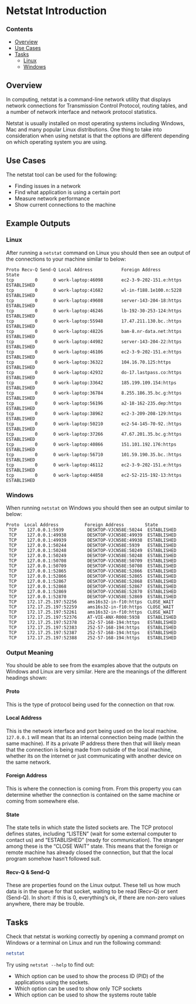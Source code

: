 <!--PROPS
{
    "estTime": 15,
    "questions": [
        {
            "value": "What is the Netstat command used for?",
            "answer": "Displaying network connections for Transmission Control Protocol, routing tables, and a number of network interface and network protocol statistics",
            "choices": [
                "Provide information about the currently running processes, including their process identification numbers (PIDs)",
                "Allowing you to run programs with the security privileges of another user"
            ]
        }
    ]
}
-->
# Netstat Introduction
<!--TOC_START-->
### Contents
- [Overview](#overview)
- [Use Cases](#use-cases)
- [Tasks](#tasks)
	- [Linux](#linux)
	- [Windows](#windows)

<!--TOC_END-->
## Overview
In computing, netstat is a command-line network utility that displays network connections for Transmission Control Protocol, routing tables, and a number of network interface and network protocol statistics.

Netstat is usually installed on most operating systems including Windows, Mac and many popular Linux distributions.
One thing to take into consideration when using netstat is that the options are different depending on which operating system you are using.

## Use Cases
The netstat tool can be used for the following:
- Finding issues in a network
- Find what application is using a certain port
- Measure network performance
- Show current connections to the machine
## Example Outputs
### Linux
After running a `netstat` command on Linux you should then see an output of the connections to your machine similar to below:
```text
Proto Recv-Q Send-Q Local Address           Foreign Address         State      
tcp        0      0 work-laptop:46098       ec2-3-9-202-151.e:https ESTABLISHED
tcp        0      0 work-laptop:41682       wl-in-f188.1e100.n:5228 ESTABLISHED
tcp        0      0 work-laptop:49608       server-143-204-18:https ESTABLISHED
tcp        0      0 work-laptop:46246       lb-192-30-253-124:https ESTABLISHED
tcp        0      0 work-laptop:55948       17.47.211.130.bc.:https ESTABLISHED
tcp        0      0 work-laptop:48226       bam-8.nr-data.net:https ESTABLISHED
tcp        0      0 work-laptop:44982       server-143-204-22:https ESTABLISHED
tcp        0      0 work-laptop:46106       ec2-3-9-202-151.e:https ESTABLISHED
tcp        0      0 work-laptop:36322       104.16.70.125:https     ESTABLISHED
tcp        0      0 work-laptop:42932       do-17.lastpass.co:https ESTABLISHED
tcp        0      0 work-laptop:33642       185.199.109.154:https   ESTABLISHED
tcp        0      0 work-laptop:36784       8.255.186.35.bc.g:https ESTABLISHED
tcp        0      0 work-laptop:56196       a2-18-162-235.dep:https ESTABLISHED
tcp        0      0 work-laptop:38962       ec2-3-209-208-129:https ESTABLISHED
tcp        0      0 work-laptop:50210       ec2-54-145-70-92.:https ESTABLISHED
tcp        0      0 work-laptop:37266       47.67.201.35.bc.g:https ESTABLISHED
tcp        0      0 work-laptop:40866       151.101.192.176:https   ESTABLISHED
tcp        0      0 work-laptop:56710       101.59.190.35.bc.:https ESTABLISHED
tcp        0      0 work-laptop:46112       ec2-3-9-202-151.e:https ESTABLISHED
tcp        0      0 work-laptop:44858       ec2-52-215-192-13:https ESTABLISHED
```
### Windows
When running `netstat` on Windows you should then see an output similar to below:
```text
Proto  Local Address          Foreign Address        State
 TCP    127.0.0.1:5939         DESKTOP-VJCN58E:50244  ESTABLISHED
 TCP    127.0.0.1:49938        DESKTOP-VJCN58E:49939  ESTABLISHED
 TCP    127.0.0.1:49939        DESKTOP-VJCN58E:49938  ESTABLISHED
 TCP    127.0.0.1:50244        DESKTOP-VJCN58E:5939   ESTABLISHED
 TCP    127.0.0.1:50248        DESKTOP-VJCN58E:50249  ESTABLISHED
 TCP    127.0.0.1:50249        DESKTOP-VJCN58E:50248  ESTABLISHED
 TCP    127.0.0.1:50708        DESKTOP-VJCN58E:50709  ESTABLISHED
 TCP    127.0.0.1:50709        DESKTOP-VJCN58E:50708  ESTABLISHED
 TCP    127.0.0.1:52865        DESKTOP-VJCN58E:52866  ESTABLISHED
 TCP    127.0.0.1:52866        DESKTOP-VJCN58E:52865  ESTABLISHED
 TCP    127.0.0.1:52867        DESKTOP-VJCN58E:52868  ESTABLISHED
 TCP    127.0.0.1:52868        DESKTOP-VJCN58E:52867  ESTABLISHED
 TCP    127.0.0.1:52869        DESKTOP-VJCN58E:52870  ESTABLISHED
 TCP    127.0.0.1:52870        DESKTOP-VJCN58E:52869  ESTABLISHED
 TCP    172.17.25.197:52256    ams16s32-in-f10:https  CLOSE_WAIT
 TCP    172.17.25.197:52259    ams16s32-in-f10:https  CLOSE_WAIT
 TCP    172.17.25.197:52261    ams16s32-in-f10:https  CLOSE_WAIT
 TCP    172.17.25.197:52376    AT-VIE-ANX-R008:5938   ESTABLISHED
 TCP    172.17.25.197:52378    252-57-168-194:https   ESTABLISHED
 TCP    172.17.25.197:52383    252-57-168-194:https   ESTABLISHED
 TCP    172.17.25.197:52387    252-57-168-194:https   ESTABLISHED
 TCP    172.17.25.197:52388    252-57-168-194:https   ESTABLISHED
 ```
### Output Meaning
You should be able to see from the examples above that the outputs on Windows and Linux are very similar.
Here are the meanings of the different headings shown:
#### Proto
This is the type of protocol being used for the connection on that row.
#### Local Address
This is the network interface and port being used on the local machine.
`127.0.0.1` will mean that its an internal connection being made (within the same machine).
If its a private IP address there then that will likely mean that the connection is being made from outside of the local machine, whether its on the internet or just communicating with another device on the same network.
#### Foreign Address
This is where the connection is coming from.
From this property you can determine whether the connection is contained on the same machine or coming from somewhere else.
#### State
The state tells in which state the listed sockets are.
The TCP protocol defines states, including “LISTEN” (wait for some external computer to contact us) and “ESTABLISHED” (ready for communication).
The stranger among these is the “CLOSE WAIT” state.
This means that the foreign or remote machine has already closed the connection, but that the local program somehow hasn’t followed suit.
#### Recv-Q & Send-Q
These are properties found on the Linux output.
These tell us how much data is in the queue for that socket, waiting to be read (Recv-Q) or sent (Send-Q).
In short: if this is 0, everything’s ok, if there are non-zero values anywhere, there may be trouble.

## Tasks
Check that netstat is working correctly by opening a command prompt on Windows or a terminal on Linux and run the following command:
```bash
netstat
```
Try using `netstat --help` to find out:
- Which option can be used to show the process ID (PID) of the applications using the sockets.
- Which option can be used to show only TCP sockets
- Which option can be used to show the systems route table

